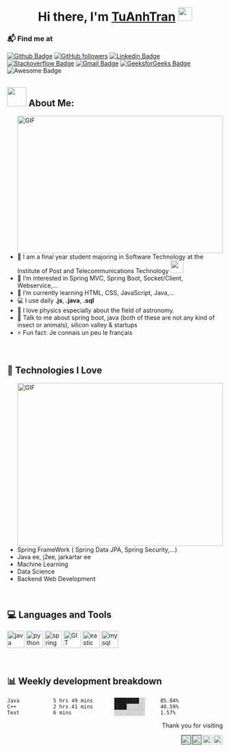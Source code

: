 
<h1 align="center">Hi there, I'm <a href="https://github.com/tuanhtran1" target="_blank">TuAnhTran</a> <img
src="https://media.giphy.com/media/hvRJCLFzcasrR4ia7z/giphy.gif" height="32" /></h1>

### 📬 Find me at
[![Github Badge](http://img.shields.io/badge/-Github-black?style=flat-square&logo=github&link=https://github.com/Defcon27/)](https://github.com/tuanhtran1/) 
[![GitHub followers](https://img.shields.io/github/followers/tuanhtran1?label=Follow&style=social)](https://github.com/tuanhtran1/?tab=follow) 
[![Linkedin Badge](https://img.shields.io/badge/-LinkedIn-blue?style=flat-square&logo=Linkedin&logoColor=white&link=https://www.linkedin.com/in/tuanhtran1/)](https://www.linkedin.com/in/hemanthkollipara)
[![Stackoverflow Badge](https://img.shields.io/badge/-Stack%20overflow-FE7A16?style=flat-square&logo=stack-overflow&logoColor=white&link=https://stackoverflow.com/users/11534375/hemanth-kollipara)](https://stackoverflow.com/users/17171888/tu-anhtran)
[![Gmail Badge](https://img.shields.io/badge/-Gmail-d14836?style=flat-square&logo=Gmail&logoColor=white&link=mailto:defcon.bingbang004@gmail.com)](mailto:bingbang004@gmail.com)
[![GeeksforGeeks Badge](https://img.shields.io/badge/-GeeksforGeeks-0F9D58?style=flat-square&logo=GeeksforGeeks&logoColor=white&link=https://auth.geeksforgeeks.org/user/tuanhtran1/articles)](https://auth.geeksforgeeks.org/user/tuanhtran1/articles)
<img src="https://cdn.rawgit.com/sindresorhus/awesome/d7305f38d29fed78fa85652e3a63e154dd8e8829/media/badge.svg" alt="Awesome Badge"/>



## <img src="https://github.com/TheDudeThatCode/TheDudeThatCode/blob/master/Assets/Developer.gif" width="45px"> About Me:
<img align="right" alt="GIF" src="https://github.com/abhisheknaiidu/abhisheknaiidu/blob/master/code.gif?raw=true" width="480" height="320" />

- 🏦 I am a final year student majoring in Software Technology at the Institute of Post and Telecommunications Technology
      <img src="https://media.giphy.com/media/WUlplcMpOCEmTGBtBW/giphy.gif" width="30">
- 👀 I’m interested in Spring MVC, Spring Boot, Socket/Client, Webservice,...
- 🌱 I’m currently learning HTML, CSS, JavaScript, Java,...
- 💻 I use daily **.js**, **.java**, **.sql**
- 📖 I love physics especially about the field of astronomy.
- 💬 Talk to me about spring boot, java (both of these are not any kind of insect or animals), silicon valley & startups
- ⚡ Fun fact: Je connais un peu le français
<br>

## :rocket: Technologies I Love

<img align="right" alt="GIF" src="https://camo.githubusercontent.com/992babdffd8c74a1502de375fbdf7e4d54773242/68747470733a2f2f6d656469612e67697068792e636f6d2f6d656469612f53576f536b4e36447854737a71494b4571762f67697068792e676966" width="480-" height="380"/>

* Spring FrameWork ( Spring Data JPA, Spring Security,...)
* Java ee, j2ee, jarkartar ee
* Machine Learning
* Data Science
* Backend Web Development

<br>

## :computer: Languages and Tools
<p ">
      <img src="https://www.vectorlogo.zone/logos/java/java-icon.svg" alt="java" width="40"/> 
      <img src="https://www.vectorlogo.zone/logos/python/python-icon.svg" alt="python" width="40"/>
      <img src="https://www.vectorlogo.zone/logos/springio/springio-icon.svg" alt="spring" width="40"/>
      <img src="https://www.vectorlogo.zone/logos/git-scm/git-scm-icon.svg" alt="GIT" width="40" /> 
      <img src="https://www.vectorlogo.zone/logos/elastic/elastic-icon.svg" alt="eastic" width="40" />
      <img src="https://www.vectorlogo.zone/logos/mysql/mysql-icon.svg" alt="mysql" width="40" />
</p>
<br>

<!---
tuanhtran1/tuanhtran1 is a ✨ special ✨ repository because its `README.md` (this file) appears on your GitHub profile.
You can click the Preview link to take a look at your changes.
--->

## 📊 Weekly development breakdown


```text
Java           5 hrs 49 mins       ████████░░     85.84%
C++            2 hrs 41 mins       ████░░░░░░     40.59%
Text           6 mins              ░░░░░░░░░░     1.57%
```

<p align="right">Thank you for visiting</p>
<a href="https://www.linkedin.com/in/abhisheknaiidu/">
  <img align="right" alt="Abhishek's LinkedIN" width="22px" src="https://raw.githubusercontent.com/peterthehan/peterthehan/master/assets/linkedin.svg" />
</a>
<a href="https://www.instagram.com/tu.anhtran/">
  <img align="right" alt="Tuanhtran's Instagram" width="22px" src="https://raw.githubusercontent.com/hussainweb/hussainweb/main/icons/instagram.png" />
</a>
<a href="">
  <img align="right" alt="Tuanhtran's Discord" width="22px" src="https://raw.githubusercontent.com/peterthehan/peterthehan/master/assets/discord.svg" />
</a>
<a href="">
  <img align="right" alt="Tuanhtran | Twitter" width="22px" src="https://raw.githubusercontent.com/peterthehan/peterthehan/master/assets/twitter.svg" />
</a>

